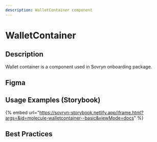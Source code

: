 ```yaml
---
description: WalletContainer component
---
```


# WalletContainer

## Description

Wallet container is a component used in Sovryn onboarding package.

## Figma

## Usage Examples (Storybook)

{% embed url="https://sovryn-storybook.netlify.app/iframe.html?args=&id=molecule-walletcontainer--basic&viewMode=docs" %}

## Best Practices
